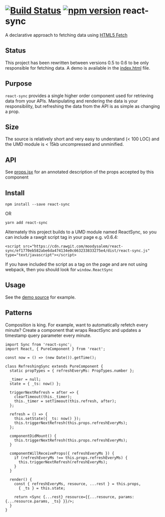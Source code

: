 # [![Build Status](https://travis-ci.org/moodysalem/react-sync.svg)](https://travis-ci.org/moodysalem/react-sync) [![npm version](https://img.shields.io/npm/v/react-sync.svg)](https://www.npmjs.com/package/react-sync) react-sync


A declarative approach to fetching data using [HTML5 Fetch](https://developer.mozilla.org/en-US/docs/Web/API/Fetch_API)

## Status
This project has been rewritten between versions 0.5 to 0.6 to be only responsible for fetching data. A demo is available in the [index.html](https://github.com/moodysalem/react-sync/blob/gh-pages/index.html) file.

## Purpose
`react-sync` provides a single higher order component used for retrieving data from your APIs. Manipulating and rendering the data is your responsibility, but refreshing the data from the API is as simple as changing a prop.

## Size
The source is relatively short and very easy to understand (< 100 LOC) and the UMD module is < 15kb uncompressed and unminified.

## API
See [props.jsx](https://github.com/moodysalem/react-sync/blob/gh-pages/src/props.jsx) for an annotated description of the props accepted by this component

## Install
`npm install --save react-sync`

OR

`yarn add react-sync`

Alternately this project builds to a UMD module named ReactSync, so you can include a rawgit script tag in your page e.g. v0.6.4: 

`<script src="https://cdn.rawgit.com/moodysalem/react-sync/ef1770eb582abe6da474134e0c663233833275e4/dist/react-sync.js" type="text/javascript"></script>`

If you have included the script as a tag on the page and are not using webpack, then you should look for `window.ReactSync`

## Usage
See the [demo source](https://github.com/moodysalem/react-sync/blob/gh-pages/index.html#L43) for example.

## Patterns
Composition is king. For example, want to automatically refetch every minute? Create a component that wraps ReactSync and updates a timestamp query parameter every minute.

    import Sync from 'react-sync';
    import React, { PureComponent } from 'react';
    
    const now = () => (new Date()).getTime();
    
    class RefreshingSync extends PureComponent {
      static propTypes = { refreshEveryMs: PropTypes.number };
      
      _timer = null;
      state = { _ts: now() };
      
      triggerNextRefresh = after => {
        clearTimeout(this._timer);
        this._timer = setTimeout(this.refresh, after);
      };
            
      refresh = () => {
        this.setState({ _ts: now() });
        this.triggerNextRefresh(this.props.refreshEveryMs);
      };
      
      componentDidMount() {
        this.triggerNextRefresh(this.props.refreshEveryMs);
      }
      
      componentWillReceiveProps({ refreshEveryMs }) {
        if (refreshEveryMs !== this.props.refreshEveryMs) {
          this.triggerNextRefresh(refreshEveryMs);
        }
      }
      
      render() {
        const { refreshEveryMs, resource, ...rest } = this.props,
          { _ts } = this.state;
          
        return <Sync {...rest} resource={{...resource, params: {...resource.params, _ts} }}/>;
      }
    }
